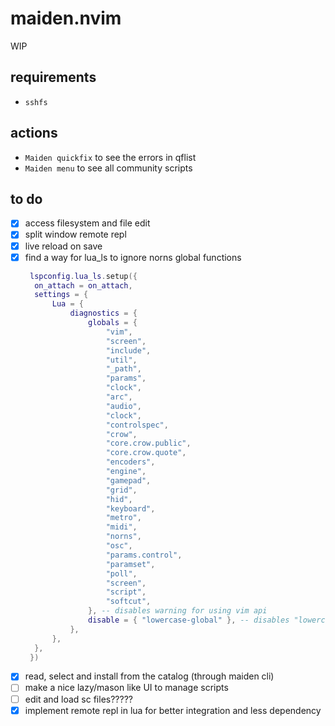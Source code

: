 # maiden.nvim

WIP

## requirements

- `sshfs`

## actions

- `Maiden quickfix` to see the errors in qflist
- `Maiden menu` to see all community scripts

## to do

- [x] access filesystem and file edit
- [x] split window remote repl
- [x] live reload on save
- [x] find a way for lua_ls to ignore norns global functions
  ```lua
   lspconfig.lua_ls.setup({
   	on_attach = on_attach,
   	settings = {
   		Lua = {
   			diagnostics = {
   				globals = {
   					"vim",
   					"screen",
   					"include",
   					"util",
   					"_path",
   					"params",
   					"clock",
   					"arc",
   					"audio",
   					"clock",
   					"controlspec",
   					"crow",
   					"core.crow.public",
   					"core.crow.quote",
   					"encoders",
   					"engine",
   					"gamepad",
   					"grid",
   					"hid",
   					"keyboard",
   					"metro",
   					"midi",
   					"norns",
   					"osc",
   					"params.control",
   					"paramset",
   					"poll",
   					"screen",
   					"script",
   					"softcut",
   				}, -- disables warning for using vim api
   				disable = { "lowercase-global" }, -- disables "lowercase-global" diagnostic
   			},
   		},
   	},
   })
  ```
- [x] read, select and install from the catalog (through maiden cli)
- [ ] make a nice lazy/mason like UI to manage scripts
- [ ] edit and load sc files?????
- [x] implement remote repl in lua for better integration and less dependency

